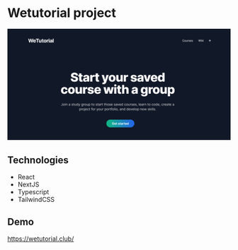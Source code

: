 # Wetutorial project

![screenshoot](https://raw.githubusercontent.com/solisjoaquin/solisjoaquin/master/Screenshot_2021-04-09%20WeTutorial.png)

## Technologies

* React
* NextJS
* Typescript
* TailwindCSS

## Demo 
https://wetutorial.club/
